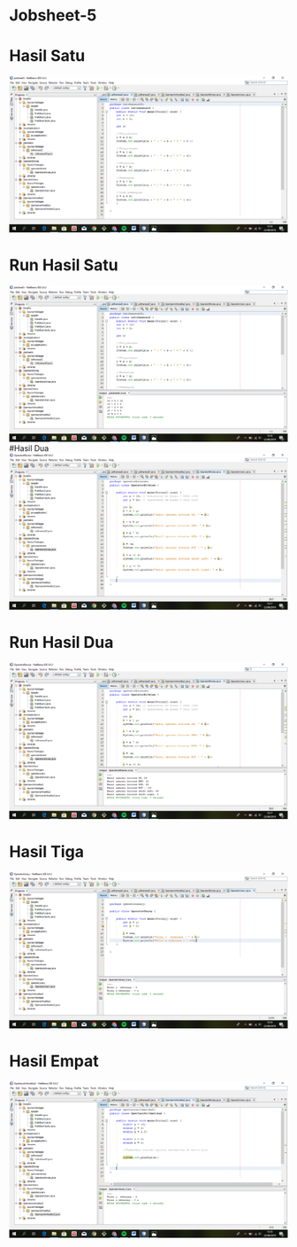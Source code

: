# Jobsheet-5
# Hasil Satu
![Alt Text](https://github.com/natasyaadelia/Jobsheet-5/blob/master/Screenshot%20(44).png "Hasil Satu")
# Run Hasil Satu
![Alt Text](https://github.com/natasyaadelia/Jobsheet-5/blob/master/Screenshot%20(45).png "Run Hasil Satu")
#Hasil Dua
![Alt Text](https://github.com/natasyaadelia/Jobsheet-5/blob/master/Screenshot%20(46).png "Hasil Dua")
# Run Hasil Dua
![Alt Text](https://github.com/natasyaadelia/Jobsheet-5/blob/master/Screenshot%20(47).png "Run Hasil Dua")
# Hasil Tiga
![Alt Text](https://github.com/natasyaadelia/Jobsheet-5/blob/master/Screenshot%20(48).png "Hasil Tiga")
# Hasil Empat
![Alt Text](https://github.com/natasyaadelia/Jobsheet-5/blob/master/Screenshot%20(49).png "Hasil Empat")
